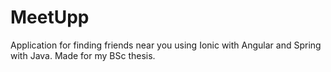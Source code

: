 # MeetUpp
Application for finding friends near you using Ionic with Angular and Spring with Java. Made for my BSc thesis.
